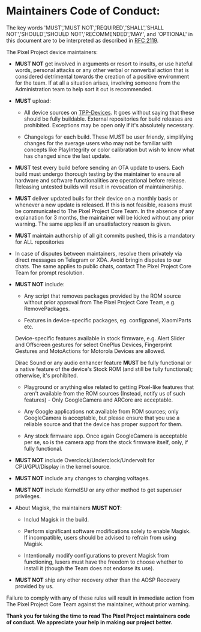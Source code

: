 # Maintainers Code of Conduct: 

The key words 'MUST','MUST NOT','REQUIRED','SHALL','SHALL NOT','SHOULD','SHOULD NOT','RECOMMENDED','MAY', and 'OPTIONAL' in this document are to be interpreted as described in [RFC 2119](datatracker.ietf.org/doc/html/rfc2119).

The Pixel Project device maintainers:

- **MUST NOT** get involved in arguments or resort to insults, or use hateful words, personal attacks or any other verbal or nonverbal action that is considered detrimental towards the creation of a positive environment for the team. If at all a situation arises, involving someone from the Administration team to help sort it out is recommended.

- **MUST** upload: 
     
     - All device sources on [TPP-Devices](github.com/TPP-Devices). It goes without saying that these should be fully buildable. External repositories for build releases are prohibited. Exceptions may be open only if it's absolutely necessary.

     - Changelogs for each build. These MUST be user friendy, simplifying changes for the average users who may not be familiar with concepts like PlayIntegrity or color calibration but wish to know what has changed since the last update.
    
- **MUST** test every build before sending an OTA update to users. Each build must undergo thorough testing by the maintainer to ensure all hardware and software functionalities are operational before release. Releasing untested builds will result in revocation of maintainership.

- **MUST** deliver updated buils for their device on a monthly basis or whenever a new update is released. If this is not feasible, reasons must be communicated to The Pixel Project Core Team. In the absence of any explanation for 3 months, the maintainer will be kicked without any prior warning. The same applies if an unsatisfactory reason is given.

- **MUST** maintain authorship of all git commits pushed, this is a mandatory for ALL repositories

- In case of disputes between maintainers, resolve them privately via direct messages on Telegram or XDA. Avoid bringin disputes to our chats. The same applies to public chats, contact The Pixel Project Core Team for prompt resolution.

- **MUST NOT** include: 
     
     - Any script that removes packages provided by the ROM source without prior approval from The Pixel Project Core Team, e.g. RemovePackages.

     - Features in device-specific packages, eg. configpanel, XiaomiParts etc.

     Device-specific features available in stock firmware, e.g. Alert Slider and Offscreen gestures for select OnePlus Devices,
     Fingerprint Gestures and MotoActions for Motorola Devices are allowed.

     Dirac Sound or any audio enhancer feature **MUST** be fully functional or a native feature of the device's Stock ROM (and still be fully functional); otherwise, it's prohibited.

     - Playground or anything else related to getting Pixel-like features that aren't available from the ROM sources (Instead, notify us of such features) - Only GoogleCamera and ARCore are acceptable.

     - Any Google applications not available from ROM sources; only GoogleCamera is acceptable, but please ensure that you use a reliable source and that the device has proper support for them.

     - Any stock firmware app. Once again GoogleCamera is acceptable per se, so is the camera app from the stock firmware itself, only, if fully functional.


- **MUST NOT** include Overclock/Underclock/Undervolt for CPU/GPU/Display in the kernel source.

- **MUST NOT** include any changes to charging voltages.

- **MUST NOT** include KernelSU or any other method to get superuser privileges.

- About Magisk, the maintainers **MUST NOT**:
     
     - Includ Magisk in the build.
      
     - Perform significant software modifications solely to enable Magisk. If incompatible, users should be advised to refrain from using Magisk.
      
     - Intentionally modify configurations to prevent Magisk from functioning, lusers must have the freedom to choose whether to install it (though the Team does not endorse its use).

- **MUST NOT**  ship any other recovery other than the AOSP Recovery provided by us.

Failure to comply with any of these rules will result in immediate action from The Pixel Project Core Team against the maintainer, without prior warning.

**Thank you for taking the time to read The Pixel Project maintainers code of conduct. We appreciate your help in making our project better.**
